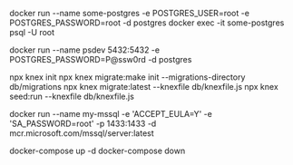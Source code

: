 docker run --name some-postgres -e POSTGRES_USER=root -e POSTGRES_PASSWORD=root -d postgres
docker exec -it some-postgres psql -U root

docker run --name psdev 5432:5432 -e POSTGRES_PASSWORD=P@ssw0rd -d postgres

npx knex init
npx knex migrate:make init --migrations-directory db/migrations
npx knex migrate:latest --knexfile db/knexfile.js
npx knex seed:run --knexfile db/knexfile.js

docker run --name my-mssql -e 'ACCEPT_EULA=Y' -e 'SA_PASSWORD=root' -p 1433:1433 -d mcr.microsoft.com/mssql/server:latest

docker-compose up -d
docker-compose down
